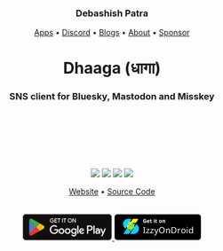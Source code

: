 <h3 align="center">Debashish Patra</h3>

<p align="center">
  <a href="https://suvam.io">Apps</a> •
  <a href="https://discord.gg/kMp5JA9jwD">Discord</a> •
  <a href="https://suvam.io/blog">Blogs</a> •
  <a href="https://suvam.io/about">About</a> •
  <a href="https://suvam.io/sponsor">Sponsor</a>
</p>

<p><h1 align="center">Dhaaga (धागा)</h1></p>
<p>
  <h3 align="center">SNS client for Bluesky, Mastodon and Misskey</h3>
</p>

<div style="margin-top: 120px" align="center">
  <img width="200px" src="https://github.com/user-attachments/assets/e2a42103-e413-4385-86d9-c2de28930cac"/>
  <img width="200px" src="https://github.com/user-attachments/assets/5316c892-654b-4781-aa31-85ef813b918e"/>
  <img width="200px" src="https://github.com/user-attachments/assets/935b767e-af3f-462f-b678-c29b0c800823"/>
  <img width="200px" src="https://github.com/user-attachments/assets/3a7320d5-2417-4918-ab86-e0c5ea4d2d66"/>
</div>

<p align="center">
  <a href="https://suvam.io/dhaaga">Website</a> •
  <a href="https://github.com/suvam0451/dhaaga">Source Code</a>
</p>

<div align="center" style="margin-top:32px">
  <a href="https://play.google.com/store/apps/details?id=io.suvam.dhaaga" target="_blank">    
    <img src="./.github/badges/google_play.svg" height="48px"/>
  </a>
  <a href="https://apt.izzysoft.de/fdroid/index/apk/io.suvam.dhaaga.lite" target="_blank">
    <img src="./.github/badges/izzy_on_droid.png" height="48px"/>
  </a>
</div>
